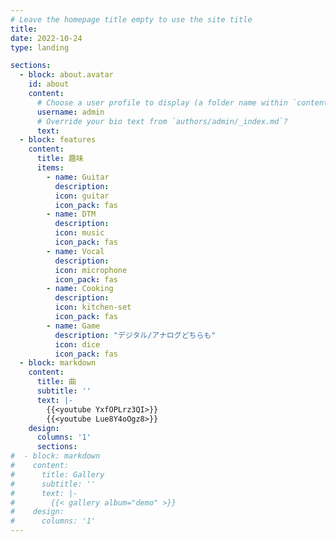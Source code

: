 ```yaml
---
# Leave the homepage title empty to use the site title
title:
date: 2022-10-24
type: landing

sections:
  - block: about.avatar
    id: about
    content:
      # Choose a user profile to display (a folder name within `content/authors/`)
      username: admin
      # Override your bio text from `authors/admin/_index.md`?
      text:
  - block: features
    content:
      title: 趣味
      items:
        - name: Guitar
          description:
          icon: guitar
          icon_pack: fas
        - name: DTM
          description:
          icon: music
          icon_pack: fas
        - name: Vocal
          description:
          icon: microphone
          icon_pack: fas
        - name: Cooking
          description:
          icon: kitchen-set
          icon_pack: fas
        - name: Game
          description: "デジタル/アナログどちらも"
          icon: dice
          icon_pack: fas
  - block: markdown
    content:
      title: 曲
      subtitle: ''
      text: |-
        {{<youtube YxfOPLrz3QI>}}
        {{<youtube Lue8Y4oOgz8>}}
    design:
      columns: '1'
      sections:
#  - block: markdown
#    content:
#      title: Gallery
#      subtitle: ''
#      text: |-
#        {{< gallery album="demo" >}}
#    design:
#      columns: '1'
---
```


